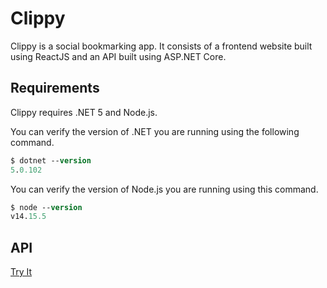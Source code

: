 # Clippy

Clippy is a social bookmarking app. It consists of a frontend website built using ReactJS and an API built using ASP.NET Core.

## Requirements

Clippy requires .NET 5 and Node.js.

You can verify the version of .NET you are running using the following command.

```ps
$ dotnet --version
5.0.102
```

You can verify the version of Node.js you are running using this command.

```ps
$ node --version
v14.15.5
```

## API
[Try It](https://api.clippy.fun/swagger/index.html)
